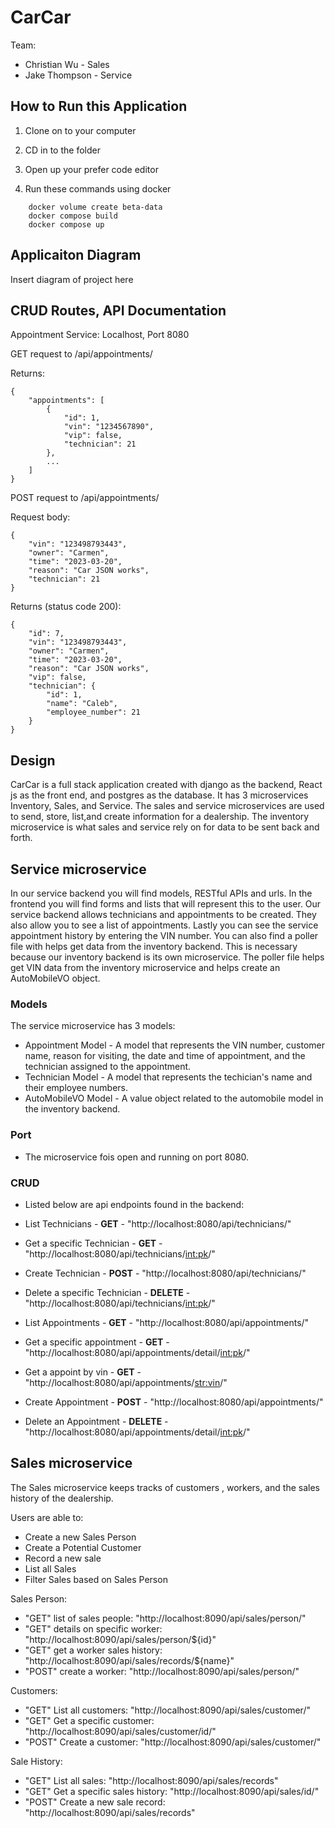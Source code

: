 # CarCar

Team:

* Christian Wu - Sales
* Jake Thompson - Service

## How to Run this Application

1. Clone on to your computer

2. CD in to the folder

3. Open up your prefer code editor

4. Run these commands using docker
```
    docker volume create beta-data
    docker compose build
    docker compose up
```

## Applicaiton Diagram

Insert diagram of project here

## CRUD Routes, API Documentation
Appointment Service:
Localhost, Port 8080


GET request to /api/appointments/

Returns:
```
{
	"appointments": [
		{
			"id": 1,
			"vin": "1234567890",
			"vip": false,
			"technician": 21
		},
        ...
	]
}
```

POST request to /api/appointments/

Request body:
```
{
	"vin": "123498793443",
	"owner": "Carmen",
	"time": "2023-03-20",
	"reason": "Car JSON works",
	"technician": 21
}
```

Returns (status code 200):
```
{
	"id": 7,
	"vin": "123498793443",
	"owner": "Carmen",
	"time": "2023-03-20",
	"reason": "Car JSON works",
	"vip": false,
	"technician": {
		"id": 1,
		"name": "Caleb",
		"employee_number": 21
	}
}
```

## Design

CarCar is a full stack application created with django as the backend, React js as the front end, and postgres as the database. It has 3 microservices
Inventory, Sales, and Service. The sales and service microservices are used to send, store, list,and create information for a dealership. The inventory microservice is what sales and service rely on for data to be sent back and forth.

## Service microservice

In our service backend you will find models, RESTful APIs and urls. In the frontend you will find forms and lists that will represent this to the user. Our service backend allows technicians and appointments to be created. They also allow you to see a list of appointments. Lastly you can see the service appointment history by entering the VIN number. You can also find a poller file with helps get data from the inventory backend. This is necessary because our inventory backend is its own microservice. The poller file helps get VIN data from the inventory microservice and helps create an AutoMobileVO object.

### Models
The service microservice has 3 models:

* Appointment Model - A model that represents the VIN number, customer name, reason for visiting, the date and time of appointment, and the technician assigned to the appointment.
* Technician Model - A model that represents the techician's name and their employee numbers.
* AutoMobileVO Model - A value object related to the automobile model in the inventory backend.

### Port

* The microservice fois open and running on port 8080.


### CRUD

* Listed below are api endpoints found in the backend:

* List Technicians - **GET** - "http://localhost:8080/api/technicians/"
* Get a specific Technician - **GET** - "http://localhost:8080/api/technicians/<int:pk>/"
* Create Technician - **POST** - "http://localhost:8080/api/technicians/"
* Delete a specific Technician - **DELETE** - "http://localhost:8080/api/technicians/<int:pk>/"

* List Appointments - **GET** - "http://localhost:8080/api/appointments/"
* Get a specific appointment - **GET** - "http://localhost:8080/api/appointments/detail/<int:pk>/"
* Get a appoint by vin - **GET** - "http://localhost:8080/api/appointments/<str:vin>/"
* Create Appointment - **POST** - "http://localhost:8080/api/appointments/"
* Delete an Appointment - **DELETE** - "http://localhost:8080/api/appointments/detail/<int:pk>/"



## Sales microservice

The Sales microservice keeps tracks of customers , workers, and the sales history of the dealership.

Users are able to:
- Create a new Sales Person
- Create a Potential Customer
- Record a new sale
- List all Sales
- Filter Sales based on Sales Person

Sales Person:
- "GET" list of sales people: "http://localhost:8090/api/sales/person/"
- "GET" details on specific worker: "http://localhost:8090/api/sales/person/${id}"
- "GET" get a worker sales history: "http://localhost:8090/api/sales/records/${name}"
- "POST" create a worker: "http://localhost:8090/api/sales/person/"

Customers:
- "GET" List all customers: "http://localhost:8090/api/sales/customer/"
- "GET" Get a specific customer: "http://localhost:8090/api/sales/customer/id/"
- "POST" Create a customer: "http://localhost:8090/api/sales/customer/"


Sale History:
- "GET" List all sales: "http://localhost:8090/api/sales/records"
- "GET" Get a specific sales history: "http://localhost:8090/api/sales/id/"
- "POST" Create a new sale record: "http://localhost:8090/api/sales/records"
